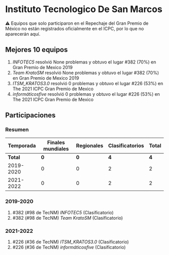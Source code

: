 # Instituto Tecnologico De San Marcos

:warning: Equipos que solo participaron en el Repechaje del Gran Premio de México no están registrados oficialmente en el ICPC, por lo que no aparecerán aquí.

## Mejores 10 equipos

1. _INFOTEC5_ resolvió None problemas y obtuvo el lugar #382 (70%) en Gran Premio de Mexico 2019
1. _Team KratoSM_ resolvió None problemas y obtuvo el lugar #382 (70%) en Gran Premio de Mexico 2019
1. _ITSM_KRATOS3.0_ resolvió 0 problemas y obtuvo el lugar #226 (53%) en The 2021 ICPC Gran Premio de Mexico
1. _informáticosfive_ resolvió 0 problemas y obtuvo el lugar #226 (53%) en The 2021 ICPC Gran Premio de Mexico

## Participaciones

### Resumen

| Temporada | Finales mundiales | Regionales | Clasificatorios | Total |
| --- | --- | --- | --- | --- |
| **Total** | **0** | **0** | **4** | **4** |
| 2019-2020 | 0 | 0 | 2 | 2 |
| 2021-2022 | 0 | 0 | 2 | 2 |

### 2019-2020

1. #382 (#98 de TecNM) _INFOTEC5_ (Clasificatorio)
1. #382 (#98 de TecNM) _Team KratoSM_ (Clasificatorio)

### 2021-2022

1. #226 (#36 de TecNM) _ITSM_KRATOS3.0_ (Clasificatorio)
1. #226 (#36 de TecNM) _informáticosfive_ (Clasificatorio)



